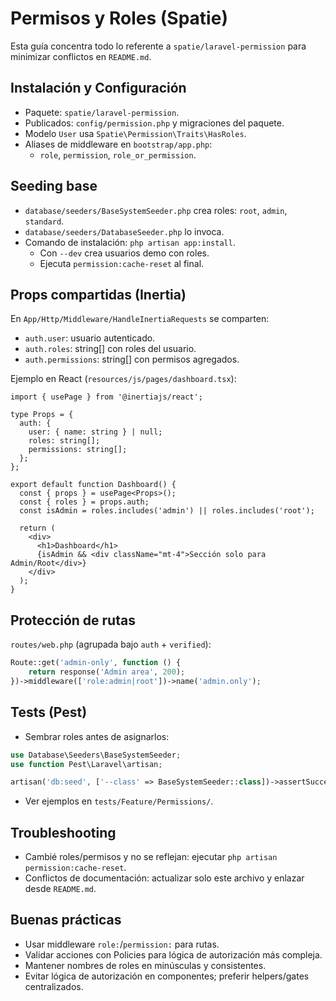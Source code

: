 # Permisos y Roles (Spatie)

Esta guía concentra todo lo referente a `spatie/laravel-permission` para minimizar conflictos en `README.md`.

## Instalación y Configuración
- Paquete: `spatie/laravel-permission`.
- Publicados: `config/permission.php` y migraciones del paquete.
- Modelo `User` usa `Spatie\Permission\Traits\HasRoles`.
- Aliases de middleware en `bootstrap/app.php`:
  - `role`, `permission`, `role_or_permission`.

## Seeding base
- `database/seeders/BaseSystemSeeder.php` crea roles: `root`, `admin`, `standard`.
- `database/seeders/DatabaseSeeder.php` lo invoca.
- Comando de instalación: `php artisan app:install`.
  - Con `--dev` crea usuarios demo con roles.
  - Ejecuta `permission:cache-reset` al final.

## Props compartidas (Inertia)
En `App/Http/Middleware/HandleInertiaRequests` se comparten:
- `auth.user`: usuario autenticado.
- `auth.roles`: string[] con roles del usuario.
- `auth.permissions`: string[] con permisos agregados.

Ejemplo en React (`resources/js/pages/dashboard.tsx`):
```tsx
import { usePage } from '@inertiajs/react';

type Props = {
  auth: {
    user: { name: string } | null;
    roles: string[];
    permissions: string[];
  };
};

export default function Dashboard() {
  const { props } = usePage<Props>();
  const { roles } = props.auth;
  const isAdmin = roles.includes('admin') || roles.includes('root');

  return (
    <div>
      <h1>Dashboard</h1>
      {isAdmin && <div className="mt-4">Sección solo para Admin/Root</div>}
    </div>
  );
}
```

## Protección de rutas
`routes/web.php` (agrupada bajo `auth` + `verified`):
```php
Route::get('admin-only', function () {
    return response('Admin area', 200);
})->middleware(['role:admin|root'])->name('admin.only');
```

## Tests (Pest)
- Sembrar roles antes de asignarlos:
```php
use Database\Seeders\BaseSystemSeeder;
use function Pest\Laravel\artisan;

artisan('db:seed', ['--class' => BaseSystemSeeder::class])->assertSuccessful();
```
- Ver ejemplos en `tests/Feature/Permissions/`.

## Troubleshooting
- Cambié roles/permisos y no se reflejan: ejecutar `php artisan permission:cache-reset`.
- Conflictos de documentación: actualizar solo este archivo y enlazar desde `README.md`.

## Buenas prácticas
- Usar middleware `role:`/`permission:` para rutas.
- Validar acciones con Policies para lógica de autorización más compleja.
- Mantener nombres de roles en minúsculas y consistentes.
- Evitar lógica de autorización en componentes; preferir helpers/gates centralizados.

